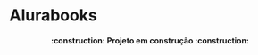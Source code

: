 # Alurabooks


<h4 align="center"> 
    :construction:  Projeto em construção  :construction:
</h4>
